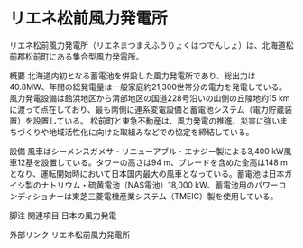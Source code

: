 # リエネ松前風力発電所

リエネ松前風力発電所（リエネまつまえふうりょくはつでんしょ）は、北海道松前郡松前町にある集合型風力発電所。

概要
北海道内初となる蓄電池を併設した風力発電所であり、総出力は40.8MW、年間の総発電量は一般家庭約21,300世帯分の電力を発電している。風力発電設備は館浜地区から清部地区の国道228号沿いの山側の丘陵地約15 kmに渡って点在しており、最も南側に連系変電設備と蓄電池システム（電力貯蔵装置）を設置している。
松前町と東急不動産は、風力発電の推進、災害に強いまちづくりや地域活性化に向けた取組みなどでの協定を締結している。

設備
風車はシーメンスガメサ・リニューアブル・エナジー製による3,400 kW風車12基を設置している。タワーの高さは94 m、ブレードを含めた全高は148 mとなり、運転開始時において日本国内最大の風車となっている。蓄電池は日本ガイシ製のナトリウム・硫黄電池（NAS電池）18,000 kW、蓄電池用のパワーコンディショナーは東芝三菱電機産業システム（TMEIC）製を使用している。

脚注
関連項目
日本の風力発電

外部リンク
リエネ松前風力発電所